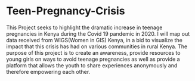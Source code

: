 # Teen-Pregnancy-Crisis
This Project seeks to highlight the dramatic increase in teenage pregnancies in Kenya during the Covid 19 pandemic in 2020. I will map out data received from WIGS(Women in GIS) Kenya, in a bid to visualize the impact that this crisis has had on various communities in rural Kenya. The purpose of this project is to create an awareness, provide resources to young girls on ways to avoid teenage pregnancies as well as provide a platform that allows the youth to share experiences anonymously and therefore empowering each other.
